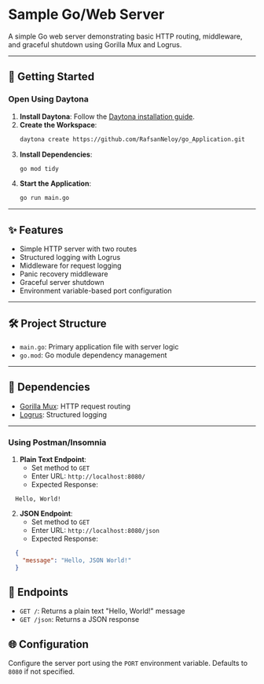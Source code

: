 # Sample Go/Web Server

A simple Go web server demonstrating basic HTTP routing, middleware, and graceful shutdown using Gorilla Mux and Logrus.

---

## 🚀 Getting Started  

### Open Using Daytona  

1. **Install Daytona**: Follow the [Daytona installation guide](https://www.daytona.io/docs/installation/installation/).  
2. **Create the Workspace**:  
   ```bash  
   daytona create https://github.com/RafsanNeloy/go_Application.git
   ```  
3. **Install Dependencies**:  
   ```bash
   go mod tidy
   ```
4. **Start the Application**:  
   ```bash  
   go run main.go
   ```  

---

## ✨ Features  

- Simple HTTP server with two routes
- Structured logging with Logrus
- Middleware for request logging
- Panic recovery middleware
- Graceful server shutdown
- Environment variable-based port configuration

---

## 🛠️ Project Structure

- `main.go`: Primary application file with server logic
- `go.mod`: Go module dependency management

---

## 🔧 Dependencies

- [Gorilla Mux](https://github.com/gorilla/mux): HTTP request routing
- [Logrus](https://github.com/sirupsen/logrus): Structured logging

---
### Using Postman/Insomnia

1. **Plain Text Endpoint**:
   - Set method to `GET`
   - Enter URL: `http://localhost:8080/`
   - Expected Response:
```
  Hello, World!
```

2. **JSON Endpoint**:
   - Set method to `GET`
   - Enter URL: `http://localhost:8080/json`
   - Expected Response:
```json
  {
    "message": "Hello, JSON World!"
  }
  ```


## 📡 Endpoints

- `GET /`: Returns a plain text "Hello, World!" message
- `GET /json`: Returns a JSON response

## 🌐 Configuration

Configure the server port using the `PORT` environment variable. Defaults to `8080` if not specified.
